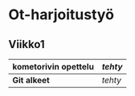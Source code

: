 # Ot-harjoitustyö

## Viikko1
**kometorivin opettelu** | *tehty*
-------------------------|--------
**Git alkeet** | *tehty*
